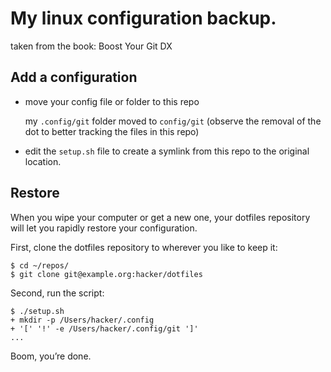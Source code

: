# My linux configuration backup.

taken from the book: Boost Your Git DX

## Add a configuration

- move your config file or folder to this repo
    
    my `.config/git` folder moved to `config/git` (observe the removal of the dot to better tracking the files in this repo)

- edit the `setup.sh` file to create a symlink from this repo to the original location.

## Restore

When you wipe your computer or get a new one,
your dotfiles repository will let you rapidly restore your configuration.

First, clone the dotfiles repository to wherever you like to keep it:

```
$ cd ~/repos/
$ git clone git@example.org:hacker/dotfiles
```

Second, run the script:

```
$ ./setup.sh
+ mkdir -p /Users/hacker/.config
+ '[' '!' -e /Users/hacker/.config/git ']'
...
```

Boom, you’re done.
